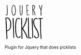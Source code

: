 ![jquery.picklist image](https://github.com/marketingai/jquery.picklist/blob/master/jquery-picklist-logo.png)

Plugin for Jquery that does picklists
